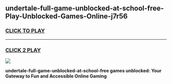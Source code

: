 
## undertale-full-game-unblocked-at-school-free-Play-Unblocked-Games-Online-j7r56
<h3>
<a href="https://premium76.site?title=undertale-full-game-unblocked-at-school-free&ref=25A">CLICK TO PLAY</a></h3>
<hr>

<h3>
<a href="https://premium76.site?title=undertale-full-game-unblocked-at-school-free&ref=25A">CLICK 2 PLAY</a>
  
</h3>

<a href="https://premium76.site?title=undertale-full-game-unblocked-at-school-free&ref=25A"><img src="https://clearcache.store/games.png"></a>


**undertale-full-game-unblocked-at-school-free games unblocked: Your Gateway to Fun and Accessible Online Gaming**
